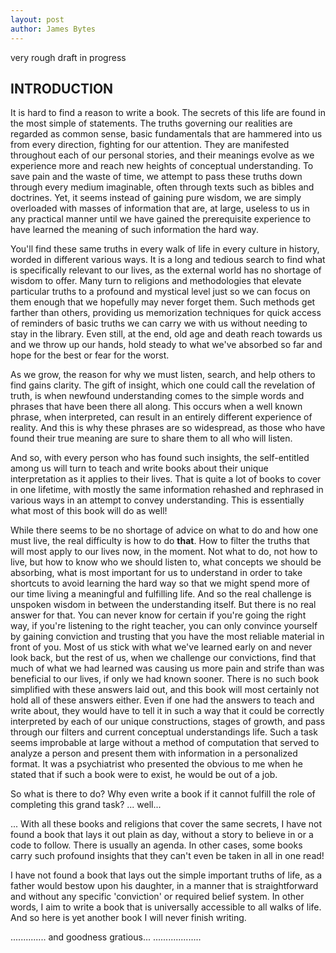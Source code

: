 ```yaml
---
layout: post
author: James Bytes
---
```


very rough draft in progress

## INTRODUCTION

It is hard to find a reason to write a book. The secrets of this life are found in the most simple of statements. The truths governing our realities are regarded as common sense, basic fundamentals that are hammered into us from every direction,  fighting for our attention. They are manifested throughout each of our personal stories, and their meanings evolve as we experience more and reach new heights of conceptual understanding. To save pain and the waste of time, we attempt to pass these truths down through every medium imaginable, often through texts such as bibles and doctrines. Yet, it seems instead of gaining pure wisdom, we are simply overloaded with masses of information that are, at large, useless to us in any practical manner until we have gained the prerequisite experience to have learned the meaning of such information the hard way.

You'll find these same truths in every walk of life in every culture in history, worded in different various ways. It is a long and tedious search to find what is specifically relevant to our lives, as the external world has no shortage of wisdom to offer. Many turn to religions and methodologies that elevate particular truths to a profound and mystical level just so we can focus on them enough that we hopefully may never forget them. Such methods get farther than others, providing us memorization techniques for quick access of reminders of basic truths we can carry we with us without needing to stay in the library. Even still, at the end, old age and death reach towards us and we throw up our hands, hold steady to what we've absorbed so far and hope for the best or fear for the worst.

As we grow, the reason for why we must listen, search, and help others to find gains clarity. The gift of insight, which one could call the revelation of truth, is when newfound understanding comes to the simple words and phrases that have been there all along. This occurs when a well known phrase, when interpreted, can result in an entirely different experience of reality. And this is why these phrases are so widespread, as those who have found their true meaning are sure to share them to all who will listen.

And so, with every person who has found such insights, the self-entitled among us will turn to teach and write books about their unique interpretation as it applies to their lives. That is quite a lot of books to cover in one lifetime, with mostly the same information rehashed and rephrased in various ways in an attempt to convey understanding. This is essentially what most of this book will do as well!

While there seems to be no shortage of advice on what to do and how one must live, the real difficulty is how to do **that**. How to filter the truths that will most apply to our lives now, in the moment. Not what to do, not how to live, but how to know who we should listen to, what concepts we should be absorbing, what is most important for us to understand in order to take shortcuts to avoid learning the hard way so that we might spend more of our time living a meaningful and fulfilling life. And so the real challenge is unspoken wisdom in between the understanding itself. But there is no real answer for that. You can never know for certain if you're going the right way, if you're listening to the right teacher, you can only convince yourself by gaining conviction and trusting that you have the most reliable material in front of you. Most of us stick with what we've learned early on and never look back, but the rest of us, when we challenge our convictions, find that much of what we had learned was causing us more pain and strife than was beneficial to our lives, if only we had known sooner. There is no such book simplified with these answers laid out, and this book will most certainly not hold all of these answers either. Even if one had the answers to teach and write about, they would have to tell it in such a way that it could be correctly interpreted by each of our unique constructions, stages of growth, and pass through our filters and current conceptual understandings life. Such a task seems improbable at large without a method of computation that served to analyze a person and present them with information in a personalized format. It was a psychiatrist who presented the obvious to me when he stated that if such a book were to exist, he would be out of a job.

So what is there to do? Why even write a book if it cannot fulfill the role of completing this grand task? ... well... 

...
 With all these books and religions that cover the same secrets, I have not found a book that lays it out plain as day, without a story to believe in or a code to follow. There is usually an agenda. In other cases, some books carry such profound insights that they can't even be taken in all in one read!

 I have not found a book that lays out the simple important truths of life, as a father would bestow upon his daughter, in a manner that is straightforward and without any specific 'conviction' or required belief system. In other words, I aim to write a book that is universally accessible to all walks of life.
 And so here is yet another book I will never finish writing.

..............
and goodness gratious...
...................













<!--

Unfortunately religion and even spirituality can lose its value and become repetition, no longer revealing truth but leaving us in a perpetual limbo, somewhere on the elevator level 46, occasionally rising up to 47. Then, aware that we are not as satisfied as we should be, we decide that we must not be focusing hard enough on our textbooks, that we must have more conviction, more faith, more belief if we are to reach level 47, believing that the story is the point of it all instead of what is found in the story.

<!--
Before we might become distracted by them, religions when used properly help us along our way. They provide us memorization techniques for quick access of reminders of basic truths, and also provide us with something far more important, something also found in life experience.   

And yet, the information is scattered about all across the globe. For an example of a simple truth without much depth, among the homeless in America you can find nearly every person saying, "You don't talk about Fight Club", or even more commonly, "What were you talking about?". In that world, the value of looking out for another by not betraying each other is not only recognized, it can actually be felt as a type of caring for another that you do not even know. I use this abstract example because it minor and flawed and not among the truths this book is about.
-->
